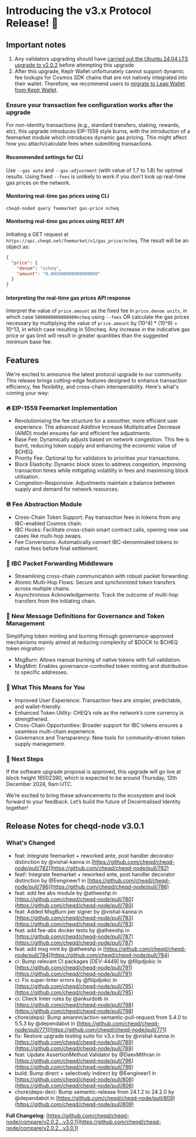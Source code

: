# Introducing the v3.x Protocol Release! 🚀

## Important notes

1. Any validators upgrading should have [carried out the Ubuntu 24.04 LTS upgrade to v2.0.2](https://docs.cheqd.io/node/validator-guides/upgrades/v2.0.2-upgrade) before attempting this upgrade
2. After this upgrade, Keplr Wallet unfortunately cannot support dynamic fee lookups for Cosmos SDK chains that are not natively integrated into their wallet. Therefore, we recommend users to [migrate to Leap Wallet from Keplr Wallet](https://docs.cheqd.io/product/network/wallets/migrate).

### Ensure your transaction fee configuration works after the upgrade

For non-identity transactions (e.g., standard transfers, staking, rewards, etc), this upgrade introduces EIP-1559 style burns, with the introduction of a feemarket module which introduces dynamic gas pricing. This might affect how you attach/calculate fees when submitting transactions.

#### Recommended settings for CLI

Use `--gas auto` and `--gas-adjustment` (with value of 1.7 to 1.8) for optimal results. Using fixed `--fees` is unlikely to work if you don't look up real-time gas prices on the network.

#### Monitoring real-time gas prices using CLI

`cheqd-noded query feemarket gas-price ncheq`

#### Monitoring real-time gas prices using REST API

Initiating a GET request at `https://api.cheqd.net/feemarket/v1/gas_price/ncheq`. The result will be an object as:

```json
{
  "price": {
    "denom": "ncheq",
    "amount": "0.005000000000000000"
  }
}
```

#### Interpreting the real-time gas prices API response

Interpret the value of `price.amount` as the fixed fee in `price.denom units`, in which case `5000000000000000ncheq`  using `--fees` OR calculate the gas prices necessary by multiplying the value of `price.amount` by (10^4) * (10^9) = 10^13, in which case resulting in 50ncheq. Any increase in the indicative gas price or gas limit will result in greater quantities than the suggested minimum base fee.

## Features

We're excited to announce the latest protocol upgrade to our community. This release brings cutting-edge features designed to enhance transaction efficiency, fee flexibility, and cross-chain interoperability. Here's what's coming your way:

### 🔥 EIP-1559 Feemarket Implementation

- Revolutionising the fee structure for a smoother, more efficient user experience. The advanced Additive Increase Multiplicative Decrease (AIMD) model ensures fair and efficient fee adjustments.
- Base Fee: Dynamically adjusts based on network congestion. This fee is burnt, reducing token supply and enhancing the economic value of $CHEQ.
- Priority Fee: Optional tip for validators to prioritise your transactions.
- Block Elasticity: Dynamic block sizes to address congestion, improving transaction times while mitigating volatility in fees and maximising block utilisation.
- Congestion-Responsive: Adjustments maintain a balance between supply and demand for network resources.

### 🌐 Fee Abstraction Module

- Cross-Chain Token Support: Pay transaction fees in tokens from any IBC-enabled Cosmos chain.
- IBC Hooks: Facilitate cross-chain smart contract calls, opening new use cases like multi-hop swaps.
- Fee Conversions: Automatically convert IBC-denominated tokens to native fees before final settlement.

### 🔄 IBC Packet Forwarding Middleware

- Streamlining cross-chain communication with robust packet forwarding:
- Atomic Multi-Hop Flows: Secure and synchronized token transfers across multiple chains.
- Asynchronous Acknowledgements: Track the outcome of multi-hop transfers from the initiating chain.

### 🔧 New Message Definitions for Governance and Token Management

Simplifying token minting and burning through governance-approved mechanisms mainly aimed at reducing complexity of \$DOCK to $CHEQ token migration:

- MsgBurn: Allows manual burning of native tokens with full validation.
- MsgMint: Enables governance-controlled token minting and distribution to specific addresses.

### 🌟 What This Means for You

- Improved User Experience: Transaction fees are simpler, predictable, and wallet-friendly.
- Enhanced Token Utility: CHEQ’s role as the network’s core currency is strengthened.
- Cross-Chain Opportunities: Broader support for IBC tokens ensures a seamless multi-chain experience.
- Governance and Transparency: New tools for community-driven token supply management.

### 🎯 Next Steps

If the software upgrade proposal is approved, this upgrade will go live at block height 16502390, which is expected to be around Thursday, 12th December 2024, 9am UTC.

We’re excited to bring these advancements to the ecosystem and look forward to your feedback. Let’s build the future of Decentralised Identity together!

## Release Notes for cheqd-node v3.0.1

### What's Changed

- feat: Integrate feemarket + reworked ante, post handler decorator distinction by @vishal-kanna in [https://github.com/cheqd/cheqd-node/pull/782](https://github.com/cheqd/cheqd-node/pull/782)
- feat!: Integrate feemarket + reworked ante, post handler decorator distinction by @Eengineer1 in [https://github.com/cheqd/cheqd-node/pull/786](https://github.com/cheqd/cheqd-node/pull/786)
- feat: add fee abs module by @atheeshp in [https://github.com/cheqd/cheqd-node/pull/780](https://github.com/cheqd/cheqd-node/pull/780)
- feat: Added MsgBurn per signer by @vishal-kanna in [https://github.com/cheqd/cheqd-node/pull/783](https://github.com/cheqd/cheqd-node/pull/783)
- feat: add fee-abs docker tests by @atheeshp in [https://github.com/cheqd/cheqd-node/pull/787](https://github.com/cheqd/cheqd-node/pull/787)
- feat: add msg mint by @atheeshp in [https://github.com/cheqd/cheqd-node/pull/784](https://github.com/cheqd/cheqd-node/pull/784)
- ci: Bump relevant CI packages [DEV-4449] by @filipdjokic in [https://github.com/cheqd/cheqd-node/pull/791](https://github.com/cheqd/cheqd-node/pull/791)
- ci: Fix super-linter errors by @filipdjokic in [https://github.com/cheqd/cheqd-node/pull/795](https://github.com/cheqd/cheqd-node/pull/795)
- ci: Check linter rules by @ankurdotb in [https://github.com/cheqd/cheqd-node/pull/798](https://github.com/cheqd/cheqd-node/pull/798)
- chore(deps): Bump amannn/action-semantic-pull-request from 5.4.0 to 5.5.3 by @dependabot in [https://github.com/cheqd/cheqd-node/pull/771](https://github.com/cheqd/cheqd-node/pull/771)
- fix: Restore upgrade testing suite for v3.x line by @vishal-kanna in [https://github.com/cheqd/cheqd-node/pull/789](https://github.com/cheqd/cheqd-node/pull/789)
- feat: Update AssertionMethod Validator by @DaevMithran in [https://github.com/cheqd/cheqd-node/pull/796](https://github.com/cheqd/cheqd-node/pull/796)
- build: Bump direct + selectively indirect by @Eengineer1 in [https://github.com/cheqd/cheqd-node/pull/806](https://github.com/cheqd/cheqd-node/pull/806)
- chore(deps-dev): Bump semantic-release from 24.1.2 to 24.2.0 by @dependabot in [https://github.com/cheqd/cheqd-node/pull/809](https://github.com/cheqd/cheqd-node/pull/809)

**Full Changelog**: [https://github.com/cheqd/cheqd-node/compare/v2.0.2...v3.0.1](https://github.com/cheqd/cheqd-node/compare/v2.0.2...v3.0.1)
